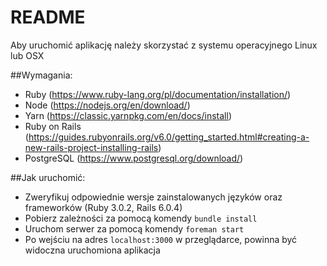 # README

Aby uruchomić aplikację należy skorzystać z systemu operacyjnego Linux lub OSX

##Wymagania:
 - Ruby (https://www.ruby-lang.org/pl/documentation/installation/)
 - Node (https://nodejs.org/en/download/)
 - Yarn (https://classic.yarnpkg.com/en/docs/install)
 - Ruby on Rails (https://guides.rubyonrails.org/v6.0/getting_started.html#creating-a-new-rails-project-installing-rails)
 - PostgreSQL (https://www.postgresql.org/download/)
 
##Jak uruchomić:
 - Zweryfikuj odpowiednie wersje zainstalowanych języków oraz frameworków (Ruby 3.0.2, Rails 6.0.4)
 - Pobierz zależności za pomocą komendy `bundle install`
 - Uruchom serwer za pomocą komendy `foreman start`
 - Po wejściu na adres `localhost:3000` w przeglądarce, powinna być widoczna uruchomiona aplikacja
